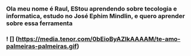 ### Ola meu nome é Raul, EStou aprendendo sobre tecologia e informatica, estudo no José Ephim Mindlin, e quero aprender sobre essa ferramenta


### ! [] (https://media.tenor.com/0bEioByAZlkAAAAM/te-amo-palmeiras-palmeiras.gif)
